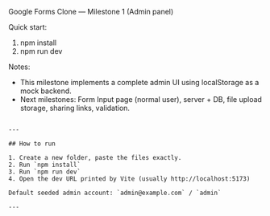 Google Forms Clone — Milestone 1 (Admin panel)

Quick start:
1. npm install
2. npm run dev

Notes:
- This milestone implements a complete admin UI using localStorage as a mock backend.
- Next milestones: Form Input page (normal user), server + DB, file upload storage, sharing links, validation.
```

---

## How to run

1. Create a new folder, paste the files exactly.  
2. Run `npm install`  
3. Run `npm run dev`  
4. Open the dev URL printed by Vite (usually http://localhost:5173)

Default seeded admin account: `admin@example.com` / `admin`

---


